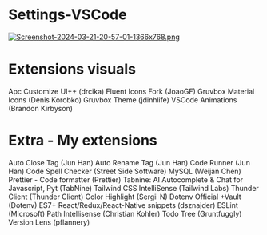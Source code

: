 # Settings-VSCode

[![Screenshot-2024-03-21-20-57-01-1366x768.png](https://i.postimg.cc/sDYdtRMd/Screenshot-2024-03-21-20-57-01-1366x768.png)](https://postimg.cc/2VSKZMd2)

# Extensions visuals

Apc Customize UI++ (drcika)
Fluent Icons Fork (JoaoGF)
Gruvbox Material Icons (Denis Korobko)
Gruvbox Theme (jdinhlife)
VSCode Animations (Brandon Kirbyson)

# Extra - My extensions
Auto Close Tag (Jun Han)
Auto Rename Tag (Jun Han)
Code Runner (Jun Han)
Code Spell Checker (Street Side Software)
MySQL (Weijan Chen)
Prettier - Code formatter (Prettier)
Tabnine: AI Autocomplete & Chat for Javascript, Pyt (TabNine)
Tailwind CSS IntelliSense (Tailwind Labs)
Thunder Client (Thunder Client)
Color Highlight (Sergii N)
Dotenv Official +Vault (Dotenv)
ES7+ React/Redux/React-Native snippets (dsznajder)
ESLint (Microsoft)
Path Intellisense (Christian Kohler)
Todo Tree (Gruntfuggly)
Version Lens (pflannery)





